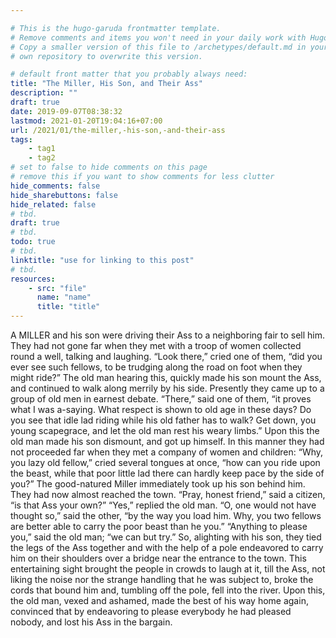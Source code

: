```yaml
---

# This is the hugo-garuda frontmatter template.
# Remove comments and items you won't need in your daily work with Hugo.
# Copy a smaller version of this file to /archetypes/default.md in your
# own repository to overwrite this version.

# default front matter that you probably always need:
title: "The Miller, His Son, and Their Ass"
description: ""
draft: true
date: 2019-09-07T08:38:32
lastmod: 2021-01-20T19:04:16+07:00
url: /2021/01/the-miller,-his-son,-and-their-ass
tags:
    - tag1
    - tag2
# set to false to hide comments on this page
# remove this if you want to show comments for less clutter
hide_comments: false
hide_sharebuttons: false
hide_related: false
# tbd.
draft: true
# tbd.
todo: true
# tbd.
linktitle: "use for linking to this post"
# tbd.
resources:
    - src: "file"
      name: "name"
      title: "title"
---
```

A MILLER and his son were driving their Ass to a neighboring fair to sell him. They had not gone far when they met with a troop of women collected round a well, talking and laughing. “Look there,” cried one of them, “did you ever see such fellows, to be trudging along the road on foot when they might ride?” The old man hearing this, quickly made his son mount the Ass, and continued to walk along merrily by his side. Presently they came up to a group of old men in earnest debate. “There,” said one of them, “it proves what I was a-saying. What respect is shown to old age in these days? Do you see that idle lad riding while his old father has to walk? Get down, you young scapegrace, and let the old man rest his weary limbs.” Upon this the old man made his son dismount, and got up himself. In this manner they had not proceeded far when they met a company of women and children: “Why, you lazy old fellow,” cried several tongues at once, “how can you ride upon the beast, while that poor little lad there can hardly keep pace by the side of you?” The good-natured Miller immediately took up his son behind him. They had now almost reached the town. “Pray, honest friend,” said a citizen, “is that Ass your own?” “Yes,” replied the old man. “O, one would not have thought so,” said the other, “by the way you load him. Why, you two fellows are better able to carry the poor beast than he you.” “Anything to please you,” said the old man; “we can but try.” So, alighting with his son, they tied the legs of the Ass together and with the help of a pole endeavored to carry him on their shoulders over a bridge near the entrance to the town. This entertaining sight brought the people in crowds to laugh at it, till the Ass, not liking the noise nor the strange handling that he was subject to, broke the cords that bound him and, tumbling off the pole, fell into the river. Upon this, the old man, vexed and ashamed, made the best of his way home again, convinced that by endeavoring to please everybody he had pleased nobody, and lost his Ass in the bargain.


